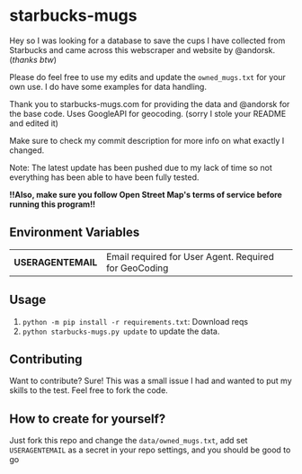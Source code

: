 # starbucks-mugs

Hey so I was looking for a database to save the cups I have collected from Starbucks
and came across this webscraper and website by @andorsk. (_thanks btw_)

Please do feel free to use my edits and update the `owned_mugs.txt` for your own use.
I do have some examples for data handling.

Thank you to starbucks-mugs.com for providing the data and @andorsk for the base code. Uses GoogleAPI for geocoding.
(sorry I stole your README and edited it)

Make sure to check my commit description for more info on what exactly I changed.

Note: The latest update has been pushed due to my lack of time so not everything has been able to have been fully tested.

**!!Also, make sure you follow Open Street Map's terms of service before running this program!!**

## Environment Variables

|                    |                                                       |
|--------------------|-------------------------------------------------------|
| **USERAGENTEMAIL** | Email required for User Agent. Required for GeoCoding |

## Usage

1. `python -m pip install -r requirements.txt`: Download reqs
2. `python starbucks-mugs.py update` to update the data.

## Contributing

Want to contribute? Sure! This was a small issue I had and wanted to put my skills to the test. 
Feel free to fork the code. 

## How to create for yourself? 

Just fork this repo and change the `data/owned_mugs.txt`, add set `USERAGENTEMAIL` as a secret in your repo settings, and you should be good to go
